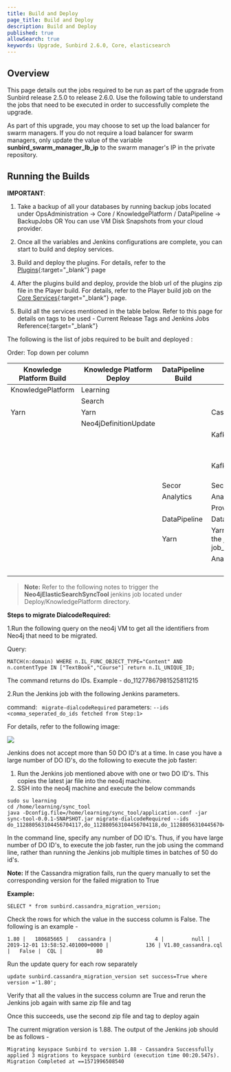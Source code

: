 ```yaml
---
title: Build and Deploy
page_title: Build and Deploy
description: Build and Deploy
published: true
allowSearch: true
keywords: Upgrade, Sunbird 2.6.0, Core, elasticsearch
---
```


## Overview

This page details out the jobs required to be run as part of the upgrade from Sunbird release 2.5.0 to release 2.6.0. Use the following table to understand the jobs that need to be executed in order to successfully complete the upgrade. 

As part of this upgrade, you may choose to set up the load balancer for swarm managers. If you do not require a load balancer for swarm managers, only update the value of the variable **sunbird_swarm_manager_lb_ip** to the swarm manager's IP in the private repository.


## Running the Builds 

**IMPORTANT**: 

1. Take a backup of all your databases by running backup jobs located under OpsAdministration → Core / KnowledgePlatform / DataPipeline → BackupJobs OR You can use VM Disk Snapshots from your cloud provider.

2. Once all the variables and Jenkins configurations are complete, you can start to build and deploy services.

3. Build and deploy the plugins. For details, refer to the  [Plugins](developer-docs/server-installation/plugins){:target="_blank"} page

4. After the plugins build and deploy, provide the blob url of the plugins zip file in the Player build. For details, refer to the Player build job on the [Core Services](developer-docs/server-installation/artifactupload-job/core-services){:target="_blank"} page.

5. Build all the services mentioned in the table below. Refer to this page for details on tags to be used - Current Release Tags and Jenkins Jobs Reference{:target="_blank"}

The following is the list of jobs required to be built and deployed :

Order: Top down per column

|Knowledge Platform Build |	Knowledge Platform Deploy |	DataPipeline Build | DataPipeline Deploy | Core Build | Core Deploy |
|-------------------------|---------------------------|--------------------|---------------------|------------|------------|
|      KnowledgePlatform  |      Learning             |                    |                     |            | OnboardAPIs |
|                         |          Search           |                    |                     |            | Provision/PostgresDbUpdate |
|     Yarn                    | Yarn                 |	                   | CassandraDbUpdate   | Cassandra | Cassandra |
|                    |    Neo4jDefinitionUpdate       |                    |                     |  | certTemplate |
|                 | 	                 |                    | KafkaSetup          | Keycloak  | Keycloak  |                         
|                         |                           |                    |                     |           | ApplicationElasticSearch
|                         |  	      |                    | KafkaIndexer        | Player    | OpsAdministration/Core/ESMapping (Provide value as `all` for job parameter indices_name)    |
|                         |                 | Secor              | Secor               | Learner   | Player   |
|                         |          |	Analytics          | AnalyticsAPI        | Content   | Learner   |
|                         |              |                    | Provision/AnalyticsSpark  | Lms       | Content       |
|                         |       | DataPipeline       |	DataProducts       |  | Lms |
|                         | 	                  | Yarn               |	Yarn (Multiselect all options in the job parameter job_names_to_deploy)	             | EncService           | EncService |
|  	                  |                       |                 | AnalyticsGeoLocationDBSetup | Cert           | Cert |  
|  	                  |                       |                    |   | KnowledgeMW        | KnowledgeMW |  


> **Note:** 
Refer to the following notes to trigger the **Neo4jElasticSearchSyncTool** jenkins job located under Deploy/KnowledgePlatform directory.

**Steps to migrate DialcodeRequired:**

1.Run the following query on the neo4j VM to get all the identifiers from Neo4j that need to be migrated.

Query: 
```
MATCH(n:domain) WHERE n.IL_FUNC_OBJECT_TYPE="Content" AND n.contentType IN ["TextBook","Course"] return n.IL_UNIQUE_ID;
```
The command returns do IDs. Example - do_11277867981525811215

2.Run the Jenkins job with the following Jenkins parameters.

command: ``` migrate-dialcodeRequired```
parameters: ```--ids <comma_seperated_do_ids fetched from Step:1>```

For details, refer to the following  image:

<img src="../../images/elastic_search_tool.png">


Jenkins does not accept more than 50 DO ID's at a time. In case you have a large number of DO ID's, do the following to execute the job faster: 
1. Run the Jenkins job mentioned above with one or two DO ID's. This copies the latest jar file into the neo4j machine.
2. SSH into the neo4j machine and execute the below commands
```
sudo su learning
cd /home/learning/sync_tool
java -Dconfig.file=/home/learning/sync_tool/application.conf -jar sync-tool-0.0.1-SNAPSHOT.jar migrate-dialcodeRequired --ids do_112880563104456704117,do_112880563104456704118,do_112880563104456704119
```
In the command line, specify any number of DO ID's. Thus, if you have large number of DO ID's, to execute the job faster, run the job using the command line, rather than running the Jenkins job multiple times in batches of 50 do id's.

**Note:**
If the Cassandra migration fails, run the query manually to set the corresponding version for the failed migration to True

**Example:**

`SELECT * from sunbird.cassandra_migration_version;`

Check the rows for which the value in the success column is False. The following is an example -

`1.80 |   180685665 |   cassandra |              4 |         null | 2019-12-01 13:58:52.401000+0000 |            136 | V1.80_cassandra.cql |   False |  CQL |           80`

Run the update query for each row separately 

`update sunbird.cassandra_migration_version set success=True where version ='1.80';`

Verify that all the values in the success column are True and rerun the Jenkins job again with same zip file and tag

Once this succeeds, use the second zip file and tag to deploy again

The current migration version is 1.88. The output of the Jenkins job should be as follows -

`Migrating keyspace Sunbird to version 1.88 - Cassandra
Successfully applied 3 migrations to keyspace sunbird (execution time 00:20.547s).
Migration Completed at ==1571996508540`
